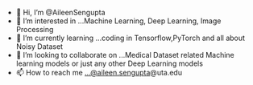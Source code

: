- 👋 Hi, I’m @AileenSengupta
- 👀 I’m interested in ...Machine Learning, Deep Learning, Image Processing
- 🌱 I’m currently learning ...coding in Tensorflow,PyTorch and all about Noisy Dataset
- 💞️ I’m looking to collaborate on ...Medical Dataset related Machine learning models or just any other Deep Learning models
- 📫 How to reach me ...@aileen.sengupta@uta.edu

<!---
AileenSengupta/AileenSengupta is a ✨ special ✨ repository because its `README.md` (this file) appears on your GitHub profile.
You can click the Preview link to take a look at your changes.
--->
